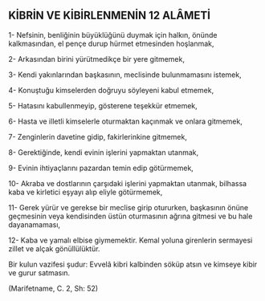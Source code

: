 ## KİBRİN VE KİBİRLENMENİN 12 ALÂMETİ

1- Nefsinin, benliğinin büyüklüğünü duymak için halkın, önünde kalkmasından, el pençe durup hürmet etmesinden hoşlanmak,

2- Arkasından birini yürütmedikçe bir yere gitme­mek,

3- Kendi yakınlarından başkasının, meclisinde bu­lunmamasını istemek,

4- Konuştuğu kimselerden doğruyu söyleyeni kabul etmemek,

5- Hatasını kabullenmeyip, gösterene teşekkür et­memek,

6- Hasta ve illetli kimselerle oturmaktan kaçınmak ve onlara gitmemek,

7- Zenginlerin davetine gidip, fakirlerinkine gitme­mek,

8- Gerektiğinde, kendi evinin işlerini yapmaktan utanmak,

9- Evinin ihtiyaçlarını pazardan temin edip götürmemek,

10- Akraba ve dostlarının çarşıdaki işlerini yapmak­tan utanmak, bilhassa kaba ve kirletici eşyayı alıp eliyle götürmemek,

11- Gerek yürür ve gerekse bir meclise girip oturur­ken, başkasının önüne geçmesinin veya kendisinden üs­tün oturmasının ağrına gitmesi ve bu hale dayanamaması,

12- Kaba ve yamalı elbise giymemektir. Kemal yolu­na girenlerin sermayesi zillet ve alçak gönüllülüktür.

Bir kulun vazifesi şudur: Evvelâ kibri kalbinden sö­küp atsın ve kimseye kibir ve gurur satmasın.

(Marifetname, C. 2, Sh: 52)
